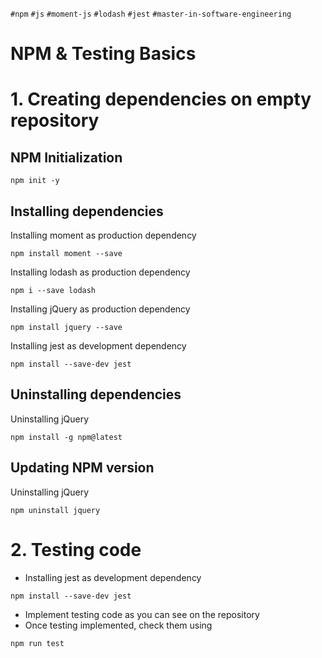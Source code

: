`#npm` `#js` `#moment-js` `#lodash` `#jest` `#master-in-software-engineering`

# NPM & Testing Basics <!-- omit in toc -->

# 1. Creating dependencies on empty repository <!-- omit in toc -->

## NPM Initialization

```
npm init -y
```

## Installing dependencies

Installing moment as production dependency

```
npm install moment --save
```

Installing lodash as production dependency

```
npm i --save lodash
```

Installing jQuery as production dependency

```
npm install jquery --save
```

Installing jest as development dependency

```
npm install --save-dev jest
```

## Uninstalling dependencies

Uninstalling jQuery

```
npm install -g npm@latest
```

## Updating NPM version

Uninstalling jQuery

```
npm uninstall jquery
```

# 2. Testing code

- Installing jest as development dependency

```
npm install --save-dev jest
```

- Implement testing code as you can see on the repository
- Once testing implemented, check them using

```
npm run test
```
